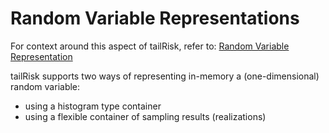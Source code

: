 # Random Variable Representations

For context around this aspect of tailRisk, refer to: [Random Variable Representation](https://www.openriskmanual.org/wiki/Random_Variable_Representation)

tailRisk supports two ways of representing in-memory a (one-dimensional) random variable:
* using a histogram type container 
* using a flexible container of sampling results (realizations)
